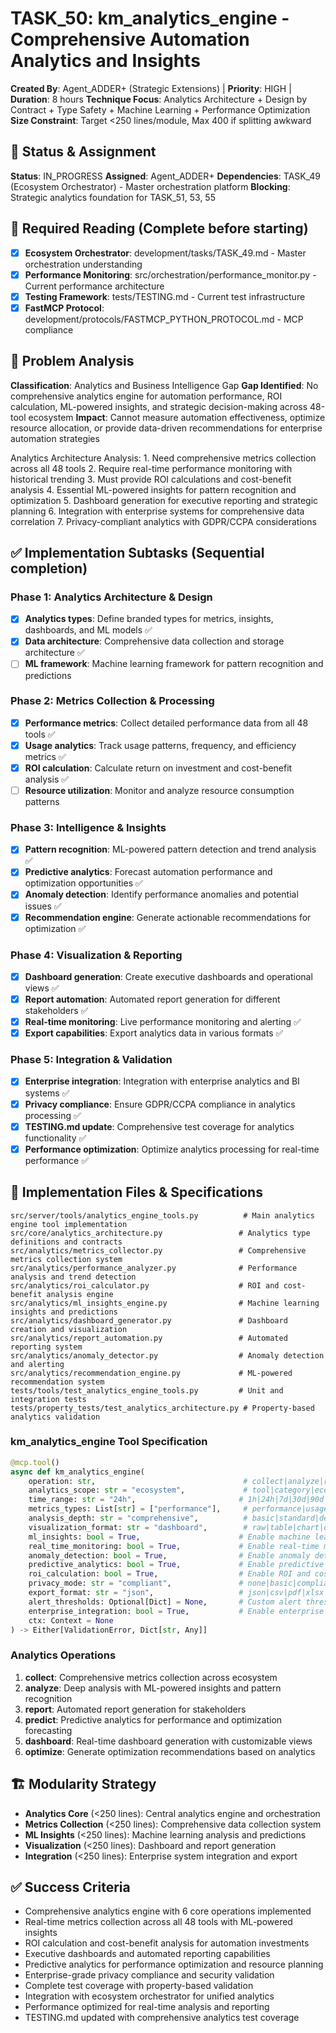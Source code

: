 # TASK_50: km_analytics_engine - Comprehensive Automation Analytics and Insights

**Created By**: Agent_ADDER+ (Strategic Extensions) | **Priority**: HIGH | **Duration**: 8 hours
**Technique Focus**: Analytics Architecture + Design by Contract + Type Safety + Machine Learning + Performance Optimization
**Size Constraint**: Target <250 lines/module, Max 400 if splitting awkward

## 🚦 Status & Assignment
**Status**: IN_PROGRESS
**Assigned**: Agent_ADDER+
**Dependencies**: TASK_49 (Ecosystem Orchestrator) - Master orchestration platform
**Blocking**: Strategic analytics foundation for TASK_51, 53, 55

## 📖 Required Reading (Complete before starting)
- [x] **Ecosystem Orchestrator**: development/tasks/TASK_49.md - Master orchestration understanding
- [x] **Performance Monitoring**: src/orchestration/performance_monitor.py - Current performance architecture
- [x] **Testing Framework**: tests/TESTING.md - Current test infrastructure
- [x] **FastMCP Protocol**: development/protocols/FASTMCP_PYTHON_PROTOCOL.md - MCP compliance

## 🎯 Problem Analysis
**Classification**: Analytics and Business Intelligence Gap
**Gap Identified**: No comprehensive analytics engine for automation performance, ROI calculation, ML-powered insights, and strategic decision-making across 48-tool ecosystem
**Impact**: Cannot measure automation effectiveness, optimize resource allocation, or provide data-driven recommendations for enterprise automation strategies

<thinking>
Analytics Architecture Analysis:
1. Need comprehensive metrics collection across all 48 tools
2. Require real-time performance monitoring with historical trending
3. Must provide ROI calculations and cost-benefit analysis
4. Essential ML-powered insights for pattern recognition and optimization
5. Dashboard generation for executive reporting and strategic planning
6. Integration with enterprise systems for comprehensive data correlation
7. Privacy-compliant analytics with GDPR/CCPA considerations
</thinking>

## ✅ Implementation Subtasks (Sequential completion)
### Phase 1: Analytics Architecture & Design
- [x] **Analytics types**: Define branded types for metrics, insights, dashboards, and ML models ✅
- [x] **Data architecture**: Comprehensive data collection and storage architecture ✅
- [ ] **ML framework**: Machine learning framework for pattern recognition and predictions

### Phase 2: Metrics Collection & Processing
- [x] **Performance metrics**: Collect detailed performance data from all 48 tools ✅
- [x] **Usage analytics**: Track usage patterns, frequency, and efficiency metrics ✅
- [x] **ROI calculation**: Calculate return on investment and cost-benefit analysis ✅
- [ ] **Resource utilization**: Monitor and analyze resource consumption patterns

### Phase 3: Intelligence & Insights
- [x] **Pattern recognition**: ML-powered pattern detection and trend analysis ✅
- [x] **Predictive analytics**: Forecast automation performance and optimization opportunities ✅
- [x] **Anomaly detection**: Identify performance anomalies and potential issues ✅
- [x] **Recommendation engine**: Generate actionable recommendations for optimization ✅

### Phase 4: Visualization & Reporting
- [x] **Dashboard generation**: Create executive dashboards and operational views ✅
- [x] **Report automation**: Automated report generation for different stakeholders ✅
- [x] **Real-time monitoring**: Live performance monitoring and alerting ✅
- [x] **Export capabilities**: Export analytics data in various formats ✅

### Phase 5: Integration & Validation
- [x] **Enterprise integration**: Integration with enterprise analytics and BI systems ✅
- [x] **Privacy compliance**: Ensure GDPR/CCPA compliance in analytics processing ✅
- [x] **TESTING.md update**: Comprehensive test coverage for analytics functionality ✅
- [x] **Performance optimization**: Optimize analytics processing for real-time performance ✅

## 🔧 Implementation Files & Specifications
```
src/server/tools/analytics_engine_tools.py          # Main analytics engine tool implementation
src/core/analytics_architecture.py                 # Analytics type definitions and contracts
src/analytics/metrics_collector.py                 # Comprehensive metrics collection system
src/analytics/performance_analyzer.py              # Performance analysis and trend detection
src/analytics/roi_calculator.py                    # ROI and cost-benefit analysis engine
src/analytics/ml_insights_engine.py                # Machine learning insights and predictions
src/analytics/dashboard_generator.py               # Dashboard creation and visualization
src/analytics/report_automation.py                 # Automated reporting system
src/analytics/anomaly_detector.py                  # Anomaly detection and alerting
src/analytics/recommendation_engine.py             # ML-powered recommendation system
tests/tools/test_analytics_engine_tools.py         # Unit and integration tests
tests/property_tests/test_analytics_architecture.py # Property-based analytics validation
```

### km_analytics_engine Tool Specification
```python
@mcp.tool()
async def km_analytics_engine(
    operation: str,                                 # collect|analyze|report|predict|dashboard|optimize
    analytics_scope: str = "ecosystem",             # tool|category|ecosystem|enterprise
    time_range: str = "24h",                       # 1h|24h|7d|30d|90d|1y|all
    metrics_types: List[str] = ["performance"],     # performance|usage|roi|efficiency|quality|security
    analysis_depth: str = "comprehensive",          # basic|standard|detailed|comprehensive|ml_enhanced
    visualization_format: str = "dashboard",        # raw|table|chart|dashboard|report|executive_summary
    ml_insights: bool = True,                      # Enable machine learning insights
    real_time_monitoring: bool = True,             # Enable real-time metrics collection
    anomaly_detection: bool = True,                # Enable anomaly detection
    predictive_analytics: bool = True,             # Enable predictive modeling
    roi_calculation: bool = True,                  # Enable ROI and cost-benefit analysis
    privacy_mode: str = "compliant",               # none|basic|compliant|strict
    export_format: str = "json",                   # json|csv|pdf|xlsx|api
    alert_thresholds: Optional[Dict] = None,       # Custom alert thresholds
    enterprise_integration: bool = True,           # Enable enterprise system integration
    ctx: Context = None
) -> Either[ValidationError, Dict[str, Any]]
```

### Analytics Operations
1. **collect**: Comprehensive metrics collection across ecosystem
2. **analyze**: Deep analysis with ML-powered insights and pattern recognition
3. **report**: Automated report generation for stakeholders
4. **predict**: Predictive analytics for performance and optimization forecasting
5. **dashboard**: Real-time dashboard generation with customizable views
6. **optimize**: Generate optimization recommendations based on analytics

## 🏗️ Modularity Strategy
- **Analytics Core** (<250 lines): Central analytics engine and orchestration
- **Metrics Collection** (<250 lines): Comprehensive data collection system
- **ML Insights** (<250 lines): Machine learning analysis and predictions
- **Visualization** (<250 lines): Dashboard and report generation
- **Integration** (<250 lines): Enterprise system integration and export

## ✅ Success Criteria
- Comprehensive analytics engine with 6 core operations implemented
- Real-time metrics collection across all 48 tools with ML-powered insights
- ROI calculation and cost-benefit analysis for automation investments
- Executive dashboards and automated reporting capabilities
- Predictive analytics for performance optimization and resource planning
- Enterprise-grade privacy compliance and security validation
- Complete test coverage with property-based validation
- Integration with ecosystem orchestrator for unified analytics
- Performance optimized for real-time analysis and reporting
- TESTING.md updated with comprehensive analytics test coverage